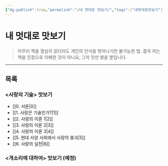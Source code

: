 ```yaml
---
{"dg-publish":true,"permalink":"/내 멋대로 맛보기/","tags":["내멋대로맛보기"],"created":"2024-02-08T15:27:29.404+09:00","updated":"2024-02-16T23:04:00.385+09:00"}
---
```



# 내 멋대로 맛보기

> 아무리 책을 열심히 읽더라도 개인의 인식을 벗어나기란 불가능한 법.
> 결국 저는 책을 진정으로 이해한 것이 아니요, 그저 맛만 봤을 뿐입니다.
---

## 목록

### <사랑의 기술> 맛보기
+ [[0. 서론\|0]]
+ [[1. 사랑은 기술인가?\|1]]
+ [[2. 사랑의 이론 1\|2]]
+ [[3. 사랑의 이론 2\|3]]
+ [[4. 사랑의 이론 3\|4]]
+ [[5. 현대 서양 사회에서 사랑의 붕괴\|5]]
+ [[6. 사랑의 실천\|6]]

### <개소리에 대하여> 맛보기 (예정)